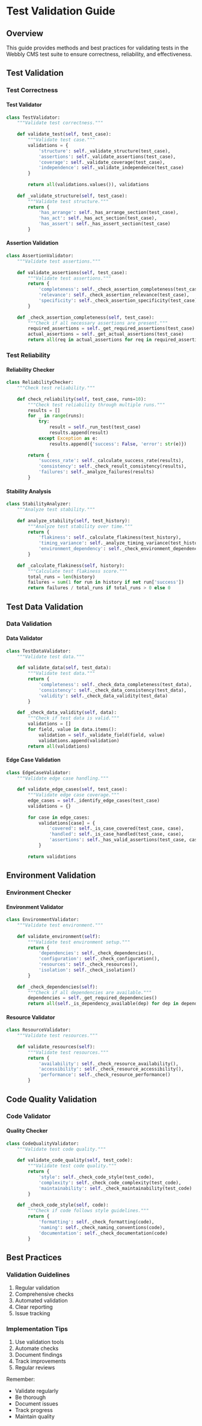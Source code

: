 # Test Validation Guide

## Overview

This guide provides methods and best practices for validating tests in the Webbly CMS test suite to ensure correctness, reliability, and effectiveness.

## Test Validation

### Test Correctness

#### Test Validator
```python
class TestValidator:
    """Validate test correctness."""
    
    def validate_test(self, test_case):
        """Validate test case."""
        validations = {
            'structure': self._validate_structure(test_case),
            'assertions': self._validate_assertions(test_case),
            'coverage': self._validate_coverage(test_case),
            'independence': self._validate_independence(test_case)
        }
        
        return all(validations.values()), validations
    
    def _validate_structure(self, test_case):
        """Validate test structure."""
        return {
            'has_arrange': self._has_arrange_section(test_case),
            'has_act': self._has_act_section(test_case),
            'has_assert': self._has_assert_section(test_case)
        }
```

#### Assertion Validation
```python
class AssertionValidator:
    """Validate test assertions."""
    
    def validate_assertions(self, test_case):
        """Validate test assertions."""
        return {
            'completeness': self._check_assertion_completeness(test_case),
            'relevance': self._check_assertion_relevance(test_case),
            'specificity': self._check_assertion_specificity(test_case)
        }
    
    def _check_assertion_completeness(self, test_case):
        """Check if all necessary assertions are present."""
        required_assertions = self._get_required_assertions(test_case)
        actual_assertions = self._get_actual_assertions(test_case)
        return all(req in actual_assertions for req in required_assertions)
```

### Test Reliability

#### Reliability Checker
```python
class ReliabilityChecker:
    """Check test reliability."""
    
    def check_reliability(self, test_case, runs=10):
        """Check test reliability through multiple runs."""
        results = []
        for _ in range(runs):
            try:
                result = self._run_test(test_case)
                results.append(result)
            except Exception as e:
                results.append({'success': False, 'error': str(e)})
        
        return {
            'success_rate': self._calculate_success_rate(results),
            'consistency': self._check_result_consistency(results),
            'failures': self._analyze_failures(results)
        }
```

#### Stability Analysis
```python
class StabilityAnalyzer:
    """Analyze test stability."""
    
    def analyze_stability(self, test_history):
        """Analyze test stability over time."""
        return {
            'flakiness': self._calculate_flakiness(test_history),
            'timing_variance': self._analyze_timing_variance(test_history),
            'environment_dependency': self._check_environment_dependency(test_history)
        }
    
    def _calculate_flakiness(self, history):
        """Calculate test flakiness score."""
        total_runs = len(history)
        failures = sum(1 for run in history if not run['success'])
        return failures / total_runs if total_runs > 0 else 0
```

## Test Data Validation

### Data Validation

#### Data Validator
```python
class TestDataValidator:
    """Validate test data."""
    
    def validate_data(self, test_data):
        """Validate test data."""
        return {
            'completeness': self._check_data_completeness(test_data),
            'consistency': self._check_data_consistency(test_data),
            'validity': self._check_data_validity(test_data)
        }
    
    def _check_data_validity(self, data):
        """Check if test data is valid."""
        validations = []
        for field, value in data.items():
            validation = self._validate_field(field, value)
            validations.append(validation)
        return all(validations)
```

#### Edge Case Validation
```python
class EdgeCaseValidator:
    """Validate edge case handling."""
    
    def validate_edge_cases(self, test_case):
        """Validate edge case coverage."""
        edge_cases = self._identify_edge_cases(test_case)
        validations = {}
        
        for case in edge_cases:
            validations[case] = {
                'covered': self._is_case_covered(test_case, case),
                'handled': self._is_case_handled(test_case, case),
                'assertions': self._has_valid_assertions(test_case, case)
            }
        
        return validations
```

## Environment Validation

### Environment Checker

#### Environment Validator
```python
class EnvironmentValidator:
    """Validate test environment."""
    
    def validate_environment(self):
        """Validate test environment setup."""
        return {
            'dependencies': self._check_dependencies(),
            'configuration': self._check_configuration(),
            'resources': self._check_resources(),
            'isolation': self._check_isolation()
        }
    
    def _check_dependencies(self):
        """Check if all dependencies are available."""
        dependencies = self._get_required_dependencies()
        return all(self._is_dependency_available(dep) for dep in dependencies)
```

#### Resource Validator
```python
class ResourceValidator:
    """Validate test resources."""
    
    def validate_resources(self):
        """Validate test resources."""
        return {
            'availability': self._check_resource_availability(),
            'accessibility': self._check_resource_accessibility(),
            'performance': self._check_resource_performance()
        }
```

## Code Quality Validation

### Code Validator

#### Quality Checker
```python
class CodeQualityValidator:
    """Validate test code quality."""
    
    def validate_code_quality(self, test_code):
        """Validate test code quality."""
        return {
            'style': self._check_code_style(test_code),
            'complexity': self._check_code_complexity(test_code),
            'maintainability': self._check_maintainability(test_code)
        }
    
    def _check_code_style(self, code):
        """Check if code follows style guidelines."""
        return {
            'formatting': self._check_formatting(code),
            'naming': self._check_naming_conventions(code),
            'documentation': self._check_documentation(code)
        }
```

## Best Practices

### Validation Guidelines
1. Regular validation
2. Comprehensive checks
3. Automated validation
4. Clear reporting
5. Issue tracking

### Implementation Tips
1. Use validation tools
2. Automate checks
3. Document findings
4. Track improvements
5. Regular reviews

Remember:
- Validate regularly
- Be thorough
- Document issues
- Track progress
- Maintain quality
